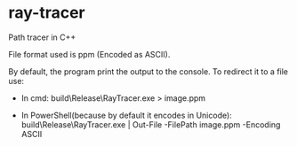# ray-tracer
Path tracer in C++

File format used is ppm (Encoded as ASCII).

By default, the program print the output to the console. To redirect it to a file use:
- In cmd:
    build\Release\RayTracer.exe > image.ppm

- In PowerShell(because by default it encodes in Unicode):
    build\Release\RayTracer.exe | Out-File -FilePath image.ppm -Encoding ASCII

